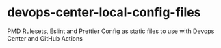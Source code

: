 # devops-center-local-config-files
PMD Rulesets, Eslint and Prettier Config as static files to use with Devops Center and GitHub Actions

